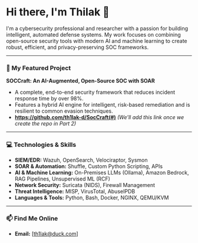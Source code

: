 # Hi there, I'm Thilak 👋

I'm a cybersecurity professional and researcher with a passion for building intelligent, automated defense systems. My work focuses on combining open-source security tools with modern AI and machine learning to create robust, efficient, and privacy-preserving SOC frameworks.

---

### 🚀 My Featured Project

**SOCCraft: An AI-Augmented, Open-Source SOC with SOAR**
- A complete, end-to-end security framework that reduces incident response time by over 98%.
- Features a hybrid AI engine for intelligent, risk-based remediation and is resilient to common evasion techniques.
- **https://github.com/th1lak-d/SocCraft(#)** *(We'll add this link once we create the repo in Part 2)*

---

### 💻 Technologies & Skills

- **SIEM/EDR:** Wazuh, OpenSearch, Velociraptor, Sysmon
- **SOAR & Automation:** Shuffle, Custom Python Scripting, APIs
- **AI & Machine Learning:** On-Premises LLMs (Ollama), Amazon Bedrock, RAG Pipelines, Unsupervised ML (RCF)
- **Network Security:** Suricata (NIDS), Firewall Management
- **Threat Intelligence:** MISP, VirusTotal, AbuseIPDB
- **Languages & Tools:** Python, Bash, Docker, NGINX, QEMU/KVM

---

### 📫 Find Me Online
- **Email:** [th1lak@duck.com]
